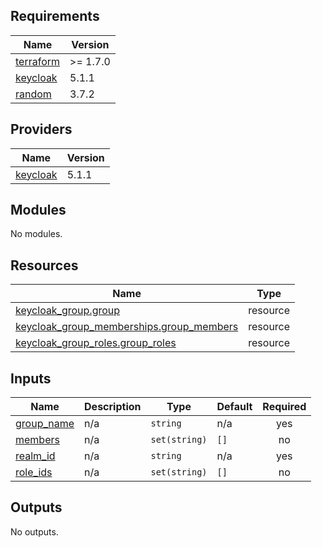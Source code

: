 <!-- BEGIN_TF_DOCS -->
## Requirements

| Name | Version |
|------|---------|
| <a name="requirement_terraform"></a> [terraform](#requirement\_terraform) | >= 1.7.0 |
| <a name="requirement_keycloak"></a> [keycloak](#requirement\_keycloak) | 5.1.1 |
| <a name="requirement_random"></a> [random](#requirement\_random) | 3.7.2 |

## Providers

| Name | Version |
|------|---------|
| <a name="provider_keycloak"></a> [keycloak](#provider\_keycloak) | 5.1.1 |

## Modules

No modules.

## Resources

| Name | Type |
|------|------|
| [keycloak_group.group](https://registry.terraform.io/providers/keycloak/keycloak/5.1.1/docs/resources/group) | resource |
| [keycloak_group_memberships.group_members](https://registry.terraform.io/providers/keycloak/keycloak/5.1.1/docs/resources/group_memberships) | resource |
| [keycloak_group_roles.group_roles](https://registry.terraform.io/providers/keycloak/keycloak/5.1.1/docs/resources/group_roles) | resource |

## Inputs

| Name | Description | Type | Default | Required |
|------|-------------|------|---------|:--------:|
| <a name="input_group_name"></a> [group\_name](#input\_group\_name) | n/a | `string` | n/a | yes |
| <a name="input_members"></a> [members](#input\_members) | n/a | `set(string)` | `[]` | no |
| <a name="input_realm_id"></a> [realm\_id](#input\_realm\_id) | n/a | `string` | n/a | yes |
| <a name="input_role_ids"></a> [role\_ids](#input\_role\_ids) | n/a | `set(string)` | `[]` | no |

## Outputs

No outputs.
<!-- END_TF_DOCS -->
